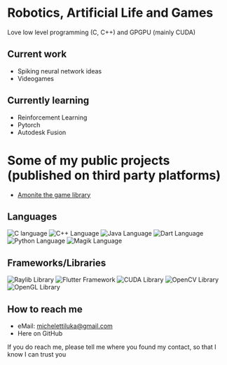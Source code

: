 # Robotics, Artificial Life and Games
Love low level programming (C, C++) and GPGPU (mainly CUDA)

## Current work
- Spiking neural network ideas
- Videogames

## Currently learning
- Reinforcement Learning
- Pytorch
- Autodesk Fusion

# Some of my public projects (published on third party platforms)
- [Amonite the game library](https://pypi.org/project/amonite/)

## Languages
![C language](https://img.shields.io/badge/C-A8B9CC?style=for-the-badge&logo=c&logoColor=FFFFFF)
![C++ Language](https://img.shields.io/badge/C%2B%2B-00599C?style=for-the-badge&logo=c%2B%2B&logoColor=FFFFFF)
![Java Language](https://img.shields.io/badge/Java-ED8B00?style=for-the-badge&logo=openjdk&logoColor=FFFFFF)
![Dart Language](https://img.shields.io/badge/Dart-0175C2?style=for-the-badge&logo=dart&logoColor=FFFFFF)
![Python Language](https://img.shields.io/badge/Python-3776AB?style=for-the-badge&logo=python&logoColor=FFFFFF)
![Magik Language](https://img.shields.io/badge/Magik-0870D8?style=for-the-badge&logo=generalelectric&logoColor=FFFFFF)

## Frameworks/Libraries
![Raylib Library](https://img.shields.io/badge/Raylib-000000?style=for-the-badge&logo=raylib&logoColor=FFFFFF)
![Flutter Framework](https://img.shields.io/badge/Flutter-02569B?style=for-the-badge&logo=flutter&logoColor=FFFFFF)
![CUDA Library](https://img.shields.io/badge/CUDA-76B900?style=for-the-badge&logo=nvidia&logoColor=FFFFFF)
![OpenCV Library](https://img.shields.io/badge/OpenCV-5C3EE8?style=for-the-badge&logo=opencv&logoColor=FFFFFF)
![OpenGL Library](https://img.shields.io/badge/OpenGL-5586A4?style=for-the-badge&logo=opengl&logoColor=FFFFFF)
<!-- ![PyTorch Library](https://img.shields.io/badge/PyTorch-EE4C2C?style=for-the-badge&logo=pytorch&logoColor=FFFFFF) -->

## How to reach me
- eMail: michelettiluka@gmail.com
- Here on GitHub

If you do reach me, please tell me where you found my contact, so that I know I can trust you

<!-- Badges are generated using https://shields.io/, via its static badge API, which in turn uses https://simpleicons.org/ in order to display logos -->
